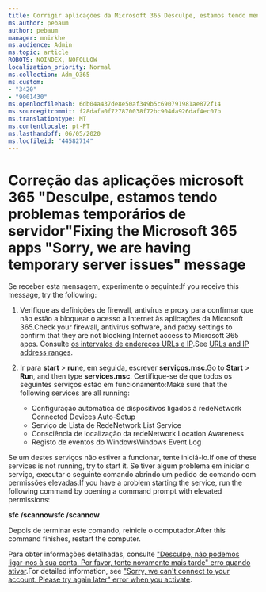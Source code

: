 ```yaml
---
title: Corrigir aplicações da Microsoft 365 Desculpe, estamos tendo mensagem temporária de problemas de servidor
ms.author: pebaum
author: pebaum
manager: mnirkhe
ms.audience: Admin
ms.topic: article
ROBOTS: NOINDEX, NOFOLLOW
localization_priority: Normal
ms.collection: Adm_O365
ms.custom:
- "3420"
- "9001430"
ms.openlocfilehash: 6db04a437de8e50af349b5c690791981ae872f14
ms.sourcegitcommit: f28dafa0f727870038f72bc904da926daf4ec07b
ms.translationtype: MT
ms.contentlocale: pt-PT
ms.lasthandoff: 06/05/2020
ms.locfileid: "44582714"
---
```

# <a name="fixing-the-microsoft-365-apps-sorry-we-are-having-temporary-server-issues-message"></a><span data-ttu-id="8f91c-102">Correção das aplicações microsoft 365 "Desculpe, estamos tendo problemas temporários de servidor"</span><span class="sxs-lookup"><span data-stu-id="8f91c-102">Fixing the Microsoft 365 apps "Sorry, we are having temporary server issues" message</span></span>

<span data-ttu-id="8f91c-103">Se receber esta mensagem, experimente o seguinte:</span><span class="sxs-lookup"><span data-stu-id="8f91c-103">If you receive this message, try the following:</span></span>

1. <span data-ttu-id="8f91c-104">Verifique as definições de firewall, antivírus e proxy para confirmar que não estão a bloquear o acesso à Internet às aplicações da Microsoft 365.</span><span class="sxs-lookup"><span data-stu-id="8f91c-104">Check your firewall, antivirus software, and proxy settings to confirm that they are not blocking Internet access to Microsoft 365 apps.</span></span> <span data-ttu-id="8f91c-105">Consulte [os intervalos de endereços URLs e IP](https://docs.microsoft.com/office365/enterprise/urls-and-ip-address-ranges).</span><span class="sxs-lookup"><span data-stu-id="8f91c-105">See [URLs and IP address ranges](https://docs.microsoft.com/office365/enterprise/urls-and-ip-address-ranges).</span></span>

2. <span data-ttu-id="8f91c-106">Ir para **start**  >  **run**e, em seguida, escrever **serviços.msc**.</span><span class="sxs-lookup"><span data-stu-id="8f91c-106">Go to **Start** > **Run**, and then type **services.msc**.</span></span> <span data-ttu-id="8f91c-107">Certifique-se de que todos os seguintes serviços estão em funcionamento:</span><span class="sxs-lookup"><span data-stu-id="8f91c-107">Make sure that the following services are all running:</span></span>
    - <span data-ttu-id="8f91c-108">Configuração automática de dispositivos ligados à rede</span><span class="sxs-lookup"><span data-stu-id="8f91c-108">Network Connected Devices Auto-Setup</span></span>
    - <span data-ttu-id="8f91c-109">Serviço de Lista de Rede</span><span class="sxs-lookup"><span data-stu-id="8f91c-109">Network List Service</span></span>
    - <span data-ttu-id="8f91c-110">Consciência de localização da rede</span><span class="sxs-lookup"><span data-stu-id="8f91c-110">Network Location Awareness</span></span>
    - <span data-ttu-id="8f91c-111">Registo de eventos do Windows</span><span class="sxs-lookup"><span data-stu-id="8f91c-111">Windows Event Log</span></span>

<span data-ttu-id="8f91c-112">Se um destes serviços não estiver a funcionar, tente iniciá-lo.</span><span class="sxs-lookup"><span data-stu-id="8f91c-112">If one of these services is not running, try to start it.</span></span> <span data-ttu-id="8f91c-113">Se tiver algum problema em iniciar o serviço, executar o seguinte comando abrindo um pedido de comando com permissões elevadas:</span><span class="sxs-lookup"><span data-stu-id="8f91c-113">If you have a problem starting the service, run the following command by opening a command prompt with elevated permissions:</span></span>

<span data-ttu-id="8f91c-114">**sfc /scannow**</span><span class="sxs-lookup"><span data-stu-id="8f91c-114">**sfc /scannow**</span></span>

<span data-ttu-id="8f91c-115">Depois de terminar este comando, reinicie o computador.</span><span class="sxs-lookup"><span data-stu-id="8f91c-115">After this command finishes, restart the computer.</span></span>

<span data-ttu-id="8f91c-116">Para obter informações detalhadas, consulte ["Desculpe, não podemos ligar-nos à sua conta. Por favor, tente novamente mais tarde" erro quando ativar](https://docs.microsoft.com/office/troubleshoot/activation-installation/issue-when-activate-office-from-office-365).</span><span class="sxs-lookup"><span data-stu-id="8f91c-116">For detailed information, see ["Sorry, we can't connect to your account. Please try again later" error when you activate](https://docs.microsoft.com/office/troubleshoot/activation-installation/issue-when-activate-office-from-office-365).</span></span>
